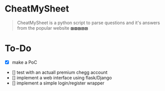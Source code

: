 # CheatMySheet
> CheatMySheet is a python script to parse questions and it's answers from the popular website `🅲🅷🅴🅶🅶`

# To-Do
- [x] make a PoC
- [] test with an actuall premium chegg account
- [] implement a web interface using flask/Django
- [] implement a simple login/register wrapper